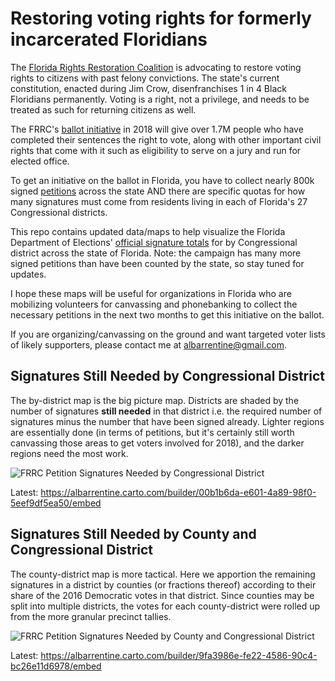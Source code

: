 # Restoring voting rights for formerly incarcerated Floridians
The [Florida Rights Restoration Coalition](https://floridarrc.com) is advocating to restore voting rights to citizens with past felony convictions. The state's current constitution, enacted during Jim Crow, disenfranchises 1 in 4 Black Floridians permanently. Voting is a right, not a privilege, and needs to be treated as such for returning citizens as well.

The FRRC's [ballot initiative](https://www.floridiansforafairdemocracy.com/amendment-text) in 2018 will give over 1.7M people who have completed their sentences the right to vote, along with other important civil rights that come with it such as eligibility to serve on a jury and run for elected office.

To get an initiative on the ballot in Florida, you have to collect nearly 800k signed [petitions](https://floridarrc.com/volunteer#petition) across the state AND there are specific quotas for how many signatures must come from residents living in each of Florida's 27 Congressional districts.

This repo contains updated data/maps to help visualize the Florida Department of Elections' [official signature totals](http://dos.elections.myflorida.com/initiatives/initdetail.asp?account=64388&seqnum=1) for by Congressional district across the state of Florida. Note: the campaign has many more signed petitions than have been counted by the state, so stay tuned for updates.

I hope these maps will be useful for organizations in Florida who are mobilizing volunteers for canvassing and phonebanking to collect the necessary petitions in the next two months to get this initiative on the ballot.

If you are organizing/canvassing on the ground and want targeted voter lists of likely supporters, please contact me at albarrentine@gmail.com.

## Signatures Still Needed by Congressional District

The by-district map is the big picture map. Districts are shaded by the number of signatures **still needed** in that district i.e. the required number of signatures minus the number that have been signed already. Lighter regions are essentially done (in terms of petitions, but it's certainly still worth canvassing those areas to get voters involved for 2018), and the darker regions need the most work.

![FRRC Petition Signatures Needed by Congressional District](https://user-images.githubusercontent.com/238455/32802113-11827196-c94d-11e7-9d6b-f6cd08390899.jpg)

Latest: https://albarrentine.carto.com/builder/00b1b6da-e601-4a89-98f0-5eef9df5ea50/embed

## Signatures Still Needed by County and Congressional District

The county-district map is more tactical. Here we apportion the remaining signatures in a district by counties (or fractions thereof) according to their share of the 2016 Democratic votes in that district. Since counties may be split into multiple districts, the votes for each county-district were rolled up from the more granular precinct tallies.

![FRRC Petition Signatures Needed by County and Congressional District](https://user-images.githubusercontent.com/238455/32801681-c18c4ef6-c94b-11e7-9518-cf95eec6b352.jpg)

Latest: https://albarrentine.carto.com/builder/9fa3986e-fe22-4586-90c4-bc26e11d6978/embed
